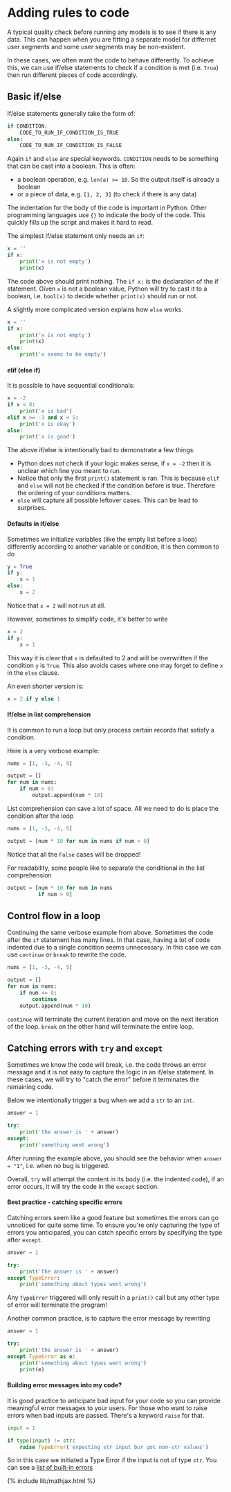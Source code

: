 # Adding rules to code

A typical quality check before running any models is to see if there is any
data. This can happen when you are fitting a separate model for differnet
user segments and some user segments may be non-existent.

In these cases, we often want the code to behave differently. To achieve
this, we can use if/else statements to check if a condition is met (i.e. `True`)
then run different pieces of code accordingly.

## Basic if/else

If/else statements generally take the form of:
```python
if CONDITION:
    CODE_TO_RUN_IF_CONDITION_IS_TRUE
else:
    CODE_TO_RUN_IF_CONDITION_IS_FALSE
```
Again `if` and `else` are special keywords. `CONDITION` needs to be
something that can be cast into a boolean. This is often:
- a boolean operation, e.g. `len(a) >= 10`. So the output itself is already
  a boolean
- or a piece of data, e.g. `[1, 2, 3]` (to check if there is any data)

The indentation for the body of the code is important in Python. Other
programming languages use `{}` to indicate the body of the code. This
quickly fills up the script and makes it hard to read.

The simplest if/else statement only needs an `if`:
```python
x = ''
if x:
    print('x is not empty')
    print(x)
```

The code above should print nothing. The `if x:` is the declaration of
the if statement. Given `x` is not a boolean value, Python will try
to cast it to a boolean, i.e. `bool(x)` to decide whether `print(x)`
should run or not.

A slightly more complicated version explains how `else` works.
```python
x = ''
if x:
    print('x is not empty')
    print(x)
else:
    print('x seems to be empty')
```

#### elif (else if)

It is possible to have sequential conditionals:
```python
x = -2
if x < 0:
    print('x is bad')
elif x >= -3 and x < 5:
    print('x is okay')
else:
    print('x is good')
```

The above if/else is intentionally bad to demonstrate a few things:
- Python does not check if your logic makes sense, if `x = -2` then
  it is unclear which line you meant to run.
- Notice that only the first `print()` statement is ran. This is because
  `elif` and `else` will not be checked if the condition before is true.
  Therefore the ordering of your conditions matters.
- `else` will capture all possible leftover cases. This can be lead to
  surprises.


#### Defaults in if/else
Sometimes we initialize variables (like the empty list before a loop)
differently according to another variable or condition, it is then
common to do

```python
y = True
if y:
    x = 1
else:
    x = 2
```
Notice that `x = 2`  will not run at all.

However, sometimes to simplify code, it's better to write
```python
x = 2
if y:
    x = 1
```
This way it is clear that `x` is defaulted to 2 and will be overwritten
if the condition `y` is `True`. This also avoids cases where one may
forget to define `x` in the `else` clause.

An even shorter version is:
```python
x = 2 if y else 1
```

#### If/else in list comprehension

It is common to run a loop but only process certain records that satisfy
a condition.

Here is a very verbose example:
```python
nums = [1, -3, -4, 5]

output = []
for num in nums:
    if num > 0:
        output.append(num * 10)
```
List comprehension can save a lot of space. All we need to do is place the condition
after the loop
```python
nums = [1, -3, -4, 5]

output = [num * 10 for num in nums if num > 0]
```

Notice that all the `False` cases will be dropped!

For readability, some people like to separate the
conditional in the list comprehension
```python
output = [num * 10 for num in nums
          if num > 0]
```

## Control flow in a loop

Continuing the same verbose example from above. Sometimes the code
after the `if` statement has many lines. In that case, having
a lot of code indented due to a single condition seems unnecessary.
In this case we can use `continue` or `break` to rewrite the code.
```python
nums = [1, -3, -4, 5]

output = []
for num in nums:
    if num <= 0:
        continue
    output.append(num * 10)
```

`continue` will terminate the current iteration and move on the
next iteration of the loop. `break` on the other hand will terminate
the entire loop.

## Catching errors with `try` and `except`

Sometimes we know the code will break, i.e. the code throws an error
message and it is not easy to capture the logic in an if/else statement.
In these cases, we will try to "catch the error" before it terminates
the remaining code.

Below we intentionally trigger a bug when we add a `str` to an `int`.
```python
answer = 1

try:
    print('the answer is ' + answer)
except:
    print('something went wrong')
```
After running the example above, you should see the behavior when
`answer = "1"`, i.e. when no bug is triggered.

Overall, `try` will attempt the content in its body (i.e. the indented
code), if an error occurs, it will try the code in the `except` section.

#### Best practice - catching specific errors

Catching errors seem like a good feature but sometimes the errors can
go unnoticed for quite some time. To ensure you're only capturing the
type of errors you anticipated, you can catch specific errors by
specifying the type after `except`.

```python
answer = 1

try:
    print('the answer is ' + answer)
except TypeError:
    print('something about types went wrong')
```

Any `TypeError` triggered will only result in a `print()` call but
any other type of error will terminate the program!

Another common practice, is to capture the error message by rewriting

```python
answer = 1

try:
    print('the answer is ' + answer)
except TypeError as e:
    print('something about types went wrong')
    print(e)
```

#### Building error messages into my code?

It is good practice to anticipate bad input for your code so you can
provide meaningful error messages to your users. For those who want to
raise errors when bad inputs are passed. There's a keyword `raise` 
for that.

```python
input = 1

if type(input) != str:
    raise TypeError('expecting str input bur got non-str values')

```
So in this case we initiated a Type Error if the input is not of type
`str`. You can see a [list of built-in errors](https://docs.python.org/3/library/exceptions.html#IndentationError)


{% include lib/mathjax.html %}
